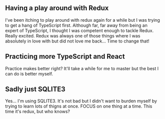 ## Having a play around with Redux

I've been itching to play around with redux again for a while but I was trying to get a hang of TypeScript first. Although far, far away from being an expert of TypeScript,
I thought I was competent enough to tackle Redux. Really excited. Redux was always one of those things where I was absolutely in love with but did not love me back...
Time to change that!

## Practicing more TypeScript and React

Practice makes better right? It'll take a while for me to master but the best I can do is better myself.

## Sadly just SQLITE3

Yes... I'm using SQLITE3. It's not bad but I didn't want to burden myself by trying to learn lots of thigns at once. FOCUS on one thing at a time.
This time it's redux, but who knows?